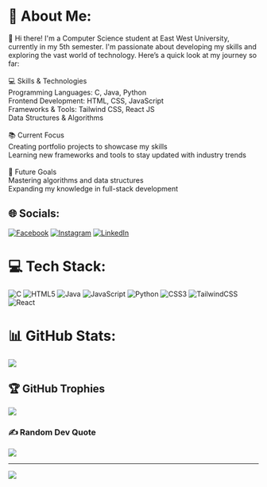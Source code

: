 # 💫 About Me:
👋 Hi there! I'm a Computer Science student at East West University, currently in my 5th semester. I'm passionate about developing my skills and exploring the vast world of technology. Here’s a quick look at my journey so far:<br><br>💻 Skills & Technologies<br>Programming Languages: C, Java, Python<br>Frontend Development: HTML, CSS, JavaScript<br>Frameworks & Tools: Tailwind CSS, React JS<br>Data Structures & Algorithms<br><br>📚 Current Focus<br>Creating portfolio projects to showcase my skills<br>Learning new frameworks and tools to stay updated with industry trends<br><br>🚀 Future Goals<br>Mastering algorithms and data structures<br>Expanding my knowledge in full-stack development


## 🌐 Socials:
[![Facebook](https://img.shields.io/badge/Facebook-%231877F2.svg?logo=Facebook&logoColor=white)](https://facebook.com/nadim.sra) [![Instagram](https://img.shields.io/badge/Instagram-%23E4405F.svg?logo=Instagram&logoColor=white)](https://instagram.com/nadimsrabon_) [![LinkedIn](https://img.shields.io/badge/LinkedIn-%230077B5.svg?logo=linkedin&logoColor=white)](https://linkedin.com/in/nadim-srabon) 

# 💻 Tech Stack:
![C](https://img.shields.io/badge/c-%2300599C.svg?style=for-the-badge&logo=c&logoColor=white) ![HTML5](https://img.shields.io/badge/html5-%23E34F26.svg?style=for-the-badge&logo=html5&logoColor=white) ![Java](https://img.shields.io/badge/java-%23ED8B00.svg?style=for-the-badge&logo=openjdk&logoColor=white) ![JavaScript](https://img.shields.io/badge/javascript-%23323330.svg?style=for-the-badge&logo=javascript&logoColor=%23F7DF1E) ![Python](https://img.shields.io/badge/python-3670A0?style=for-the-badge&logo=python&logoColor=ffdd54) ![CSS3](https://img.shields.io/badge/css3-%231572B6.svg?style=for-the-badge&logo=css3&logoColor=white) ![TailwindCSS](https://img.shields.io/badge/tailwindcss-%2338B2AC.svg?style=for-the-badge&logo=tailwind-css&logoColor=white) ![React](https://img.shields.io/badge/react-%2320232a.svg?style=for-the-badge&logo=react&logoColor=%2361DAFB)
# 📊 GitHub Stats:
![](https://github-readme-stats.vercel.app/api/top-langs/?username=nadim-srabon&theme=shadow_blue&hide_border=false&include_all_commits=false&count_private=false&layout=compact)

## 🏆 GitHub Trophies
![](https://github-profile-trophy.vercel.app/?username=nadim-srabon&theme=radical&no-frame=false&no-bg=true&margin-w=4)

### ✍️ Random Dev Quote
![](https://quotes-github-readme.vercel.app/api?type=horizontal&theme=radical)

---
[![](https://visitcount.itsvg.in/api?id=nadim-srabon&icon=0&color=0)](https://visitcount.itsvg.in)

<!-- Proudly created with GPRM ( https://gprm.itsvg.in ) -->
